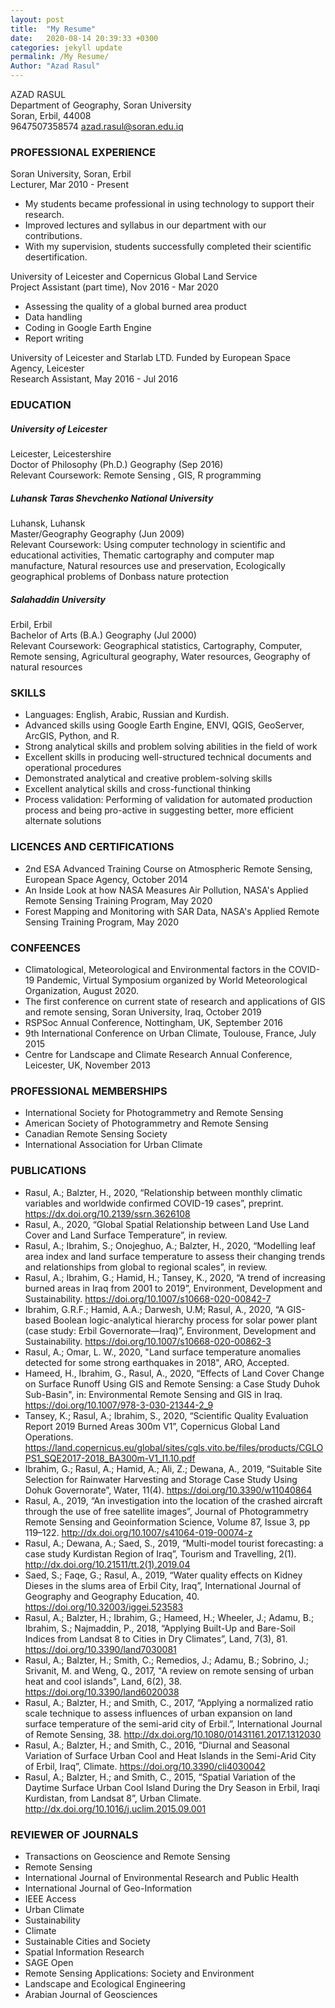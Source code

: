 ```yaml
---
layout: post
title:  "My Resume"
date:   2020-08-14 20:39:33 +0300
categories: jekyll update
permalink: /My Resume/
Author: "Azad Rasul"
---
```


AZAD RASUL<br/>
Department of Geography, Soran University<br/>     Soran, Erbil, 44008<br/>     9647507358574     azad.rasul@soran.edu.iq
### PROFESSIONAL EXPERIENCE
Soran University, Soran, Erbil<br/>
Lecturer, Mar 2010 - Present 
*	My students became professional in using technology to support their research. 
*	Improved lectures and syllabus in our department with our contributions. 
*	With my supervision, students successfully completed their scientific desertification.
 
University of Leicester and Copernicus Global Land Service<br/>
Project Assistant (part time), Nov 2016 - Mar 2020 
*	Assessing the quality of a global burned area product
*	Data handling 
*	Coding in Google Earth Engine
*	Report writing 
 
University of Leicester and Starlab LTD. Funded by European Space Agency, Leicester<br/>
Research Assistant, May 2016 - Jul 2016 
### EDUCATION
##### University of Leicester<br/>
Leicester, Leicestershire<br/>
Doctor of Philosophy (Ph.D.) Geography (Sep 2016)<br/>
Relevant Coursework: Remote Sensing , GIS, R programming<br/> 
##### Luhansk Taras Shevchenko National University<br/>
Luhansk, Luhansk<br/>
Master/Geography Geography (Jun 2009)<br/>
Relevant Coursework: Using computer technology in scientific and educational activities, Thematic cartography and computer map manufacture, Natural resources use and preservation, Ecologically geographical problems of Donbass nature protection<br/> 
##### Salahaddin University<br/>
Erbil, Erbil<br/>
Bachelor of Arts (B.A.) Geography (Jul 2000)<br/>
Relevant Coursework: Geographical statistics, Cartography, Computer, Remote sensing, Agricultural geography, Water resources, Geography of natural resources 
### SKILLS
*	Languages: English, Arabic, Russian and Kurdish.
*	Advanced skills using Google Earth Engine, ENVI, QGIS, GeoServer, ArcGIS, Python, and R.
*	Strong analytical skills and problem solving abilities in the field of work
*	Excellent skills in producing well-structured technical documents and operational procedures
*	Demonstrated analytical and creative problem-solving skills
*	Excellent analytical skills and cross-functional thinking
*	Process validation: Performing of validation for automated production process and being pro-active in suggesting better, more efficient alternate solutions

### LICENCES AND CERTIFICATIONS
*	2nd ESA Advanced Training Course on Atmospheric Remote Sensing, European Space Agency, October 2014
*	An Inside Look at how NASA Measures Air Pollution, NASA's Applied Remote Sensing Training Program, May 2020
*	Forest Mapping and Monitoring with SAR Data, NASA's Applied Remote Sensing Training Program, May 2020

### CONFEENCES
*	Climatological, Meteorological and Environmental factors in the COVID-19 Pandemic, Virtual Symposium organized by World Meteorological Organization, August 2020.  
*	The first conference on current state of research and applications of GIS and remote sensing, Soran University, Iraq, October 2019
*	RSPSoc Annual Conference, Nottingham, UK, September 2016
*	9th International Conference on Urban Climate, Toulouse, France, July 2015
*	Centre for Landscape and Climate Research Annual Conference, Leicester, UK, November 2013

### PROFESSIONAL MEMBERSHIPS
*	International Society for Photogrammetry and Remote Sensing
*	American Society of Photogrammetry and Remote Sensing
*	Canadian Remote Sensing Society
*	International Association for Urban Climate

### PUBLICATIONS
*	Rasul, A.; Balzter, H., 2020, “Relationship between monthly climatic variables and worldwide confirmed COVID-19 cases”, preprint. <https://dx.doi.org/10.2139/ssrn.3626108>
*	Rasul, A., 2020, “Global Spatial Relationship between Land Use Land Cover and Land Surface Temperature”, in review.
*	Rasul, A.; Ibrahim, S.; Onojeghuo, A.; Balzter, H., 2020, “Modelling leaf area index and land surface temperature to assess their changing trends and relationships from global to regional scales”, in review.
*	Rasul, A.; Ibrahim, G.; Hamid, H.; Tansey, K., 2020, “A trend of increasing burned areas in Iraq from 2001 to 2019”, Environment, Development and Sustainability. <https://doi.org/10.1007/s10668-020-00842-7>
*	Ibrahim, G.R.F.; Hamid, A.A.; Darwesh, U.M; Rasul, A., 2020, “A GIS-based Boolean logic-analytical hierarchy process for solar power plant (case study: Erbil Governorate—Iraq)”, Environment, Development and Sustainability. <https://doi.org/10.1007/s10668-020-00862-3> 
*	Rasul, A.; Omar, L. W., 2020, "Land surface temperature anomalies detected for some strong earthquakes in 2018", ARO, Accepted. 
*	Hameed, H., Ibrahim, G., Rasul, A., 2020, “Effects of Land Cover Change on Surface Runoff Using GIS and Remote Sensing: a Case Study Duhok Sub-Basin", in: Environmental Remote Sensing and GIS in Iraq. <https://doi.org/10.1007/978-3-030-21344-2_9> 
*	Tansey, K.; Rasul, A.; Ibrahim, S., 2020, “Scientific Quality Evaluation Report 2019 Burned Areas 300m V1”, Copernicus Global Land Operations. <https://land.copernicus.eu/global/sites/cgls.vito.be/files/products/CGLOPS1_SQE2017-2018_BA300m-V1_I1.10.pdf>
*	Ibrahim, G.; Rasul, A.; Hamid, A.; Ali, Z.; Dewana, A., 2019, “Suitable Site Selection for Rainwater Harvesting and Storage Case Study Using Dohuk Governorate”, Water, 11(4). <https://doi.org/10.3390/w11040864> 
*	Rasul, A., 2019, “An investigation into the location of the crashed aircraft through the use of free satellite images”, Journal of Photogrammetry Remote Sensing and Geoinformation Science, Volume 87, Issue 3, pp 119–122. <http://dx.doi.org/10.1007/s41064-019-00074-z> 
*	Rasul, A.; Dewana, A.; Saed, S., 2019, “Multi-model tourist forecasting: a case study Kurdistan Region of Iraq”, Tourism and Travelling, 2(1). <http://dx.doi.org/10.21511/tt.2(1).2019.04>
*	Saed, S.; Faqe, G.; Rasul, A., 2019, “Water quality effects on Kidney Dieses in the slums area of Erbil City, Iraq”, International Journal of Geography and Geography Education, 40. <https://doi.org/10.32003/iggei.523583> 
*	Rasul, A.; Balzter, H.; Ibrahim, G.; Hameed, H.; Wheeler, J.; Adamu, B.; Ibrahim, S.; Najmaddin, P., 2018, “Applying Built-Up and Bare-Soil Indices from Landsat 8 to Cities in Dry Climates”, Land, 7(3), 81. <https://doi.org/10.3390/land7030081>
*	Rasul, A.; Balzter, H.; Smith, C.; Remedios, J.; Adamu, B.; Sobrino, J.; Srivanit, M. and Weng, Q., 2017, "A review on remote sensing of urban heat and cool islands", Land, 6(2), 38. <https://doi.org/10.3390/land6020038>
*	Rasul, A.; Balzter, H.; and Smith, C., 2017, “Applying a normalized ratio scale technique to assess influences of urban expansion on land surface temperature of the semi-arid city of Erbil.”, International Journal of Remote Sensing, 38. <http://dx.doi.org/10.1080/01431161.2017.1312030>
*	Rasul, A.; Balzter, H.; and Smith, C., 2016, “Diurnal and Seasonal Variation of Surface Urban Cool and Heat Islands in the Semi-Arid City of Erbil, Iraq”, Climate. <https://doi.org/10.3390/cli4030042> 
*	Rasul, A.; Balzter, H.; and Smith, C., 2015, “Spatial Variation of the Daytime Surface Urban Cool Island During the Dry Season in Erbil, Iraqi Kurdistan, from Landsat 8”, Urban Climate. <http://dx.doi.org/10.1016/j.uclim.2015.09.001>

### REVIEWER OF JOURNALS
*	Transactions on Geoscience and Remote Sensing
*	Remote Sensing
*	International Journal of Environmental Research and Public Health 
*	International Journal of Geo-Information 
*	IEEE Access
*	Urban Climate
*	Sustainability
*	Climate
*	Sustainable Cities and Society
*	Spatial Information Research
*	SAGE Open
*	Remote Sensing Applications: Society and Environment
*	Landscape and Ecological Engineering
*	Arabian Journal of Geosciences


[jekyll-docs]: https://jekyllrb.com/docs/home
[jekyll-gh]:   https://github.com/jekyll/jekyll
[jekyll-talk]: https://talk.jekyllrb.com/

